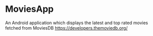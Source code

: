 # MoviesApp
An Android application which displays the latest and top rated movies fetched from MoviesDB
https://developers.themoviedb.org/
